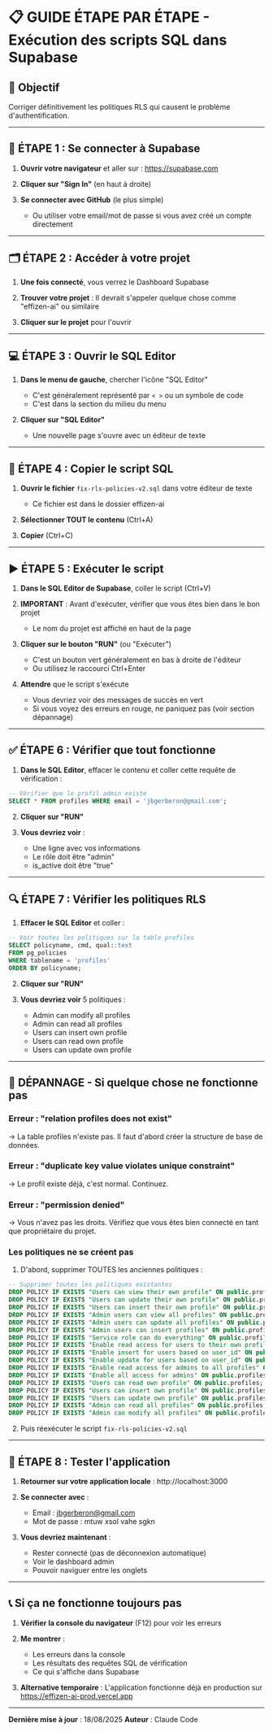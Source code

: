 # 📋 GUIDE ÉTAPE PAR ÉTAPE - Exécution des scripts SQL dans Supabase

## 🎯 Objectif
Corriger définitivement les politiques RLS qui causent le problème d'authentification.

---

## 📝 ÉTAPE 1 : Se connecter à Supabase

1. **Ouvrir votre navigateur** et aller sur : https://supabase.com

2. **Cliquer sur "Sign In"** (en haut à droite)

3. **Se connecter avec GitHub** (le plus simple)
   - Ou utiliser votre email/mot de passe si vous avez créé un compte directement

---

## 🗂️ ÉTAPE 2 : Accéder à votre projet

1. **Une fois connecté**, vous verrez le Dashboard Supabase

2. **Trouver votre projet** : Il devrait s'appeler quelque chose comme "effizen-ai" ou similaire

3. **Cliquer sur le projet** pour l'ouvrir

---

## 💻 ÉTAPE 3 : Ouvrir le SQL Editor

1. **Dans le menu de gauche**, chercher l'icône "SQL Editor"
   - C'est généralement représenté par `< >` ou un symbole de code
   - C'est dans la section du milieu du menu

2. **Cliquer sur "SQL Editor"**
   - Une nouvelle page s'ouvre avec un éditeur de texte

---

## 📄 ÉTAPE 4 : Copier le script SQL

1. **Ouvrir le fichier** `fix-rls-policies-v2.sql` dans votre éditeur de texte
   - Ce fichier est dans le dossier effizen-ai

2. **Sélectionner TOUT le contenu** (Ctrl+A)

3. **Copier** (Ctrl+C)

---

## ▶️ ÉTAPE 5 : Exécuter le script

1. **Dans le SQL Editor de Supabase**, coller le script (Ctrl+V)

2. **IMPORTANT** : Avant d'exécuter, vérifier que vous êtes bien dans le bon projet
   - Le nom du projet est affiché en haut de la page

3. **Cliquer sur le bouton "RUN"** (ou "Exécuter")
   - C'est un bouton vert généralement en bas à droite de l'éditeur
   - Ou utilisez le raccourci Ctrl+Enter

4. **Attendre** que le script s'exécute
   - Vous devriez voir des messages de succès en vert
   - Si vous voyez des erreurs en rouge, ne paniquez pas (voir section dépannage)

---

## ✅ ÉTAPE 6 : Vérifier que tout fonctionne

1. **Dans le SQL Editor**, effacer le contenu et coller cette requête de vérification :

```sql
-- Vérifier que le profil admin existe
SELECT * FROM profiles WHERE email = 'jbgerberon@gmail.com';
```

2. **Cliquer sur "RUN"**

3. **Vous devriez voir** :
   - Une ligne avec vos informations
   - Le rôle doit être "admin"
   - is_active doit être "true"

---

## 🔍 ÉTAPE 7 : Vérifier les politiques RLS

1. **Effacer le SQL Editor** et coller :

```sql
-- Voir toutes les politiques sur la table profiles
SELECT policyname, cmd, qual::text 
FROM pg_policies 
WHERE tablename = 'profiles'
ORDER BY policyname;
```

2. **Cliquer sur "RUN"**

3. **Vous devriez voir** 5 politiques :
   - Admin can modify all profiles
   - Admin can read all profiles
   - Users can insert own profile
   - Users can read own profile
   - Users can update own profile

---

## 🚨 DÉPANNAGE - Si quelque chose ne fonctionne pas

### Erreur : "relation profiles does not exist"
→ La table profiles n'existe pas. Il faut d'abord créer la structure de base de données.

### Erreur : "duplicate key value violates unique constraint"
→ Le profil existe déjà, c'est normal. Continuez.

### Erreur : "permission denied"
→ Vous n'avez pas les droits. Vérifiez que vous êtes bien connecté en tant que propriétaire du projet.

### Les politiques ne se créent pas
1. D'abord, supprimer TOUTES les anciennes politiques :

```sql
-- Supprimer toutes les politiques existantes
DROP POLICY IF EXISTS "Users can view their own profile" ON public.profiles;
DROP POLICY IF EXISTS "Users can update their own profile" ON public.profiles;
DROP POLICY IF EXISTS "Users can insert their own profile" ON public.profiles;
DROP POLICY IF EXISTS "Admin users can view all profiles" ON public.profiles;
DROP POLICY IF EXISTS "Admin users can update all profiles" ON public.profiles;
DROP POLICY IF EXISTS "Admin users can insert profiles" ON public.profiles;
DROP POLICY IF EXISTS "Service role can do everything" ON public.profiles;
DROP POLICY IF EXISTS "Enable read access for users to their own profile" ON public.profiles;
DROP POLICY IF EXISTS "Enable insert for users based on user_id" ON public.profiles;
DROP POLICY IF EXISTS "Enable update for users based on user_id" ON public.profiles;
DROP POLICY IF EXISTS "Enable read access for admins to all profiles" ON public.profiles;
DROP POLICY IF EXISTS "Enable all access for admins" ON public.profiles;
DROP POLICY IF EXISTS "Users can read own profile" ON public.profiles;
DROP POLICY IF EXISTS "Users can insert own profile" ON public.profiles;
DROP POLICY IF EXISTS "Users can update own profile" ON public.profiles;
DROP POLICY IF EXISTS "Admin can read all profiles" ON public.profiles;
DROP POLICY IF EXISTS "Admin can modify all profiles" ON public.profiles;
```

2. Puis réexécuter le script `fix-rls-policies-v2.sql`

---

## 🎉 ÉTAPE 8 : Tester l'application

1. **Retourner sur votre application locale** : http://localhost:3000

2. **Se connecter avec** :
   - Email : jbgerberon@gmail.com
   - Mot de passe : mtuw xsol vahe sgkn

3. **Vous devriez maintenant** :
   - Rester connecté (pas de déconnexion automatique)
   - Voir le dashboard admin
   - Pouvoir naviguer entre les onglets

---

## 📞 Si ça ne fonctionne toujours pas

1. **Vérifier la console du navigateur** (F12) pour voir les erreurs

2. **Me montrer** :
   - Les erreurs dans la console
   - Les résultats des requêtes SQL de vérification
   - Ce qui s'affiche dans Supabase

3. **Alternative temporaire** : L'application fonctionne déjà en production sur https://effizen-ai-prod.vercel.app

---

**Dernière mise à jour** : 18/08/2025
**Auteur** : Claude Code